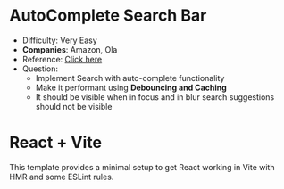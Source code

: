 # AutoComplete Search Bar

- Difficulty: Very Easy
- **Companies**: Amazon, Ola
- Reference: [Click here](https://youtu.be/fL0gfeDHKP0?si=PNXPEIDiDYbU5jZ8)
- Question:
  - Implement Search with auto-complete functionality
  - Make it performant using **Debouncing and Caching**
  - It should be visible when in focus and in blur search suggestions should not be visible

# React + Vite

This template provides a minimal setup to get React working in Vite with HMR and some ESLint rules.
